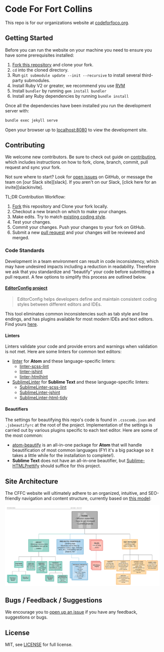 # Code For Fort Collins

This repo is for our organizations website at [codeforfoco.org](http://www.codeforfoco.org).

## Getting Started

Before you can run the website on your machine you need to ensure you have some prerequisites installed:

1. [Fork this repository][forkthisrepo] and clone your fork.
1. `cd` into the cloned directory.
1. Run `git submodule update --init --recursive` to install several third-party submodules.
1. Install Ruby V2 or greater, we recommend you use [RVM](https://rvm.io/)
1. Install `bundler` by running `gem install bundler`
1. Install any Ruby dependencies by running `bundle install`

Once all the dependencies have been installed you run the development server with:

```bash
bundle exec jekyll serve
```

Open your browser up to [localhost:8080](http://localhost:8080) to view the development site.

## Contributing

We welcome new contributors.  Be sure to check out guide on [contributing][contributing], which includes instructions on how to fork, clone, branch, commit, pull request and sync your fork.

Not sure where to start? Look for [open issues][githubissue] on GitHub, or message the team on [our Slack site][slack]. If you aren't on our Slack, [click here for an invite][slackinvite].

TL;DR Contribution Workflow:

1. [Fork][fork] this repository and Clone your fork locally.
1. Checkout a new branch on which to make your changes.
1. Make edits. Try to match [existing coding style](https://github.com/CodeForFoco/codeforfoco.github.io#code-standards).
1. Test your changes.
1. Commit your changes. Push your changes to your fork on GitHub.
1. Submit a new [pull request][pullrequest] and your changes will be reviewed and merged.

### Code Standards

Development in a team environment can result in code inconsistency, which may 
have undesired impacts including a reduction in readability. Therefore we ask 
that you standardize and "beautify" your code before submitting a pull request. 
A few options to simplify this process are outlined below.

#### [EditorConfig project](http://editorconfig.org/) 

> EditorConfig helps developers define and maintain consistent coding styles between different editors and IDEs.

This tool eliminates common inconsistencies such as tab style and line endings, 
and has plugins available for most modern IDEs and text editors. Find yours [here](http://editorconfig.org/#download).

#### Linters

Linters validate your code and provide errors and warnings when validation is 
not met. Here are some linters for common text editors:
- [linter](https://atom.io/packages/linter) for **Atom** and these 
language-specific linters:
  - [linter-scss-lint](https://atom.io/packages/linter-scss-lint)
  - [linter-jshint](https://atom.io/packages/linter-jshint)
  - [linter-htmlhint](https://atom.io/packages/linter-htmlhint)
- [SublimeLinter](https://github.com/SublimeLinter/SublimeLinter3) for **Sublime Text** and these language-specific linters:
  - [SublimeLinter-scss-lint](https://github.com/attenzione/SublimeLinter-scss-lint)
  - [SublimeLinter-jshint](https://github.com/SublimeLinter/SublimeLinter-jshint)
  - [SublimeLinter-html-tidy](https://github.com/SublimeLinter/SublimeLinter-html-tidy)
  
#### Beautifiers

The settings for beautifying this repo's code is found in `.csscomb.json` and 
`.jsbeautifyrc` at the root of the project. Implementation of the settings is 
carried out by various plugins specific to each text editor. Here are some of 
the most common:
- [atom-beautify](https://atom.io/packages/atom-beautify) is an all-in-one 
package for **Atom** that will handle beautification of most common languages (FYI 
it's a big package so it takes a little while for the installation to complete!).
- **Sublime Text** does not have an all-in-one beautifier, but
[Sublime-HTMLPrettify](https://github.com/victorporof/Sublime-HTMLPrettify)
should suffice for this project.

## Site Architecture
The CFFC website will ultimately adhere to an organized, intuitive, and SEO-friendly navigation and content structure, currently based on [this model](site-architecture-chart):

![Site architecture diagram][site-architecture-image]

## Bugs / Feedback / Suggestions

We encourage you to [open up an issue][newissue] if you have any feedback, suggestions or bugs.

## License

MIT, see [LICENSE](/LICENSE) for full license.

[fork]: https://help.github.com/articles/fork-a-repo/
[forkthisrepo]: https://github.com/CodeForFoco/codeforfoco.github.io#fork-destination-box
[contributing]: https://github.com/CodeForFoco/org/blob/master/CONTRIBUTING.md
[githubissue]: https://github.com/CodeForFoco/codeforfoco.github.io/issues
[newissue]: https://github.com/CodeForFoco/codeforfoco.github.io/issues/new
[pullrequest]: https://github.com/CodeForFoco/codeforfoco.github.io/pulls
[site-architecture-image]: assets/images/CFFC-site-architecture.png
[site-architecture-chart]: https://www.lucidchart.com/documents/view/eb916f30-ba86-417d-bb4a-999b6c558274 
